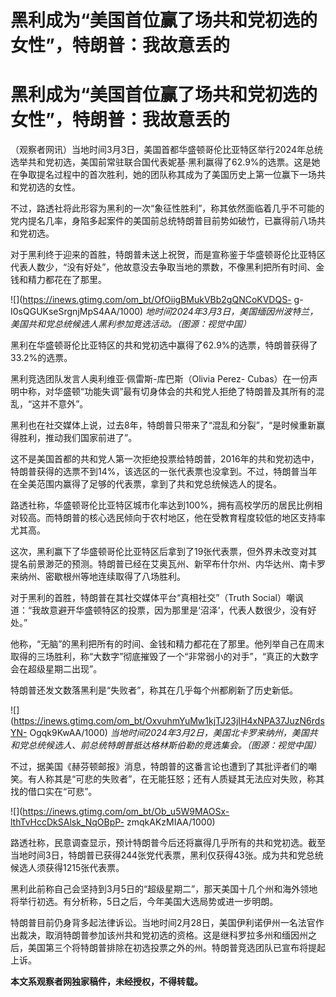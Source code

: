 # 黑利成为“美国首位赢了场共和党初选的女性”，特朗普：我故意丢的

# 黑利成为“美国首位赢了场共和党初选的女性”，特朗普：我故意丢的

（观察者网讯）当地时间3月3日，美国首都华盛顿哥伦比亚特区举行2024年总统选举共和党初选，美国前常驻联合国代表妮基·黑利赢得了62.9%的选票。这是她在争取提名过程中的首次胜利，她的团队称其成为了美国历史上第一位赢下一场共和党初选的女性。

不过，路透社将此形容为黑利的一次“象征性胜利”，称其依然面临着几乎不可能的党内提名几率，身陷多起案件的美国前总统特朗普目前势如破竹，已赢得前八场共和党初选。

对于黑利终于迎来的首胜，特朗普未送上祝贺，而是宣称鉴于华盛顿哥伦比亚特区代表人数少，“没有好处”，他故意没去争取当地的票数，不像黑利把所有时间、金钱和精力都花在了那里。

![](https://inews.gtimg.com/om_bt/OfOiigBMukVBb2gQNCoKVDQS-
g-I0sQGUKseSrgnjMpS4AA/1000)
_地时间2024年3月3日，美国缅因州波特兰，美国共和党总统候选人黑利参加竞选活动。（图源：视觉中国）_

黑利在华盛顿哥伦比亚特区的共和党初选中赢得了62.9%的选票，特朗普获得了33.2%的选票。

黑利竞选团队发言人奥利维亚·佩雷斯-库巴斯（Olivia Perez-
Cubas）在一份声明中称，对华盛顿“功能失调”最有切身体会的共和党人拒绝了特朗普及其所有的混乱，“这并不意外”。

黑利也在社交媒体上说，过去8年，特朗普只带来了“混乱和分裂”，“是时候重新赢得胜利，推动我们国家前进了”。

这不是美国首都的共和党人第一次拒绝投票给特朗普，2016年的共和党初选中，特朗普获得的选票不到14%，该选区的一张代表票也没拿到。不过，特朗普当年在全美范围内赢得了足够的代表票，拿到了共和党总统候选人的提名。

路透社称，华盛顿哥伦比亚特区城市化率达到100%，拥有高校学历的居民比例相对较高。而特朗普的核心选民倾向于农村地区，他在受教育程度较低的地区支持率尤其高。

这次，黑利赢下了华盛顿哥伦比亚特区后拿到了19张代表票，但外界未改变对其提名前景渺茫的预测。特朗普已经在艾奥瓦州、新罕布什尔州、内华达州、南卡罗来纳州、密歇根州等地连续取得了八场胜利。

对于黑利的首胜，特朗普在其社交媒体平台“真相社交”（Truth
Social）嘲讽道：“我故意避开华盛顿特区的投票，因为那里是‘沼泽’，代表人数很少，没有好处。”

他称，“无脑”的黑利把所有的时间、金钱和精力都花在了那里。他列举自己在周末取得的三场胜利，称“大数字”彻底摧毁了一个“非常弱小的对手”，“真正的大数字会在超级星期二出现”。

特朗普还发文数落黑利是“失败者”，称其在几乎每个州都刷新了历史新低。

![](https://inews.gtimg.com/om_bt/OxvuhmYuMw1kjTJ23jIH4xNPA37JuzN6rdsYN-
Ogqk9KwAA/1000)
_当地时间2024年3月2日，美国北卡罗来纳州，美国共和党总统候选人、前总统特朗普抵达格林斯伯勒的竞选集会。（图源：视觉中国）_

不过，据美国《赫芬顿邮报》消息，特朗普的这番言论也遭到了其批评者们的嘲笑。有人称其是“可悲的失败者”，在无能狂怒；还有人质疑其无法应对失败，称其找的借口实在“可悲”。

![](https://inews.gtimg.com/om_bt/Ob_u5W9MAOSx-lthTvHccDkSAlsk_NqOBpP-
zmqkAKzMIAA/1000)

路透社称，民意调查显示，预计特朗普今后还将赢得几乎所有的共和党初选。截至当地时间3日，特朗普已获得244张党代表票，黑利仅获得43张。成为共和党总统候选人须获得1215张代表票。

黑利此前称自己会坚持到3月5日的“超级星期二”，那天美国十几个州和海外领地将举行初选。有分析称，5日之后，今年美国大选局势或进一步明朗。

特朗普目前仍身背多起法律诉讼。当地时间2月28日，美国伊利诺伊州一名法官作出裁决，取消特朗普参加该州共和党初选的资格。这是继科罗拉多州和缅因州之后，美国第三个将特朗普排除在初选投票之外的州。特朗普竞选团队已宣布将提起上诉。

**本文系观察者网独家稿件，未经授权，不得转载。**

